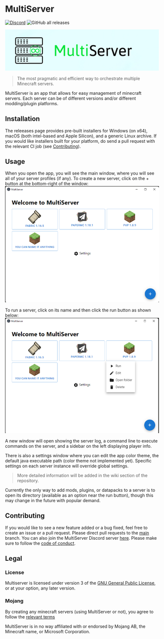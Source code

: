 # MultiServer

[![Discord](https://img.shields.io/discord/912005072563617862?color=5865f2&label=Discord&logo=Discord&logoColor=ffffff&style=for-the-badge)](https://discord.gg/CvEwcynFfe)
![GitHub all releases](https://img.shields.io/github/downloads/dheerajpv/multiserver/total?logo=Github&style=for-the-badge)

![MultiServer](img/banner.jpg)

> The most pragmatic and efficient way to orchestrate multiple Minecraft servers.

MultiServer is an app that allows for easy management of minecraft servers.
Each server can be of different versions and/or different modding/plugin platforms.

## Installation

The releeases page provides pre-built installers for Windows (on x64), macOS (both intel-based and Apple Silicon), and a generic Linux archive.
If you would like installers built for your platform, do send a pull request with the relevant CI job (see [Contributing](#Contributing)).

## Usage

When you open the app, you will see the main window, where you will see all of your server profiles (if any).
To create a new server, click on the + button at the bottom-right of the window:
![Main window](img/readme/screenshot_main.png)

To run a server, click on its name and then click the run button as shown below:
![Server options](img/readme/screenshot_options.png)

A new window will open showing the server log, a command line to execute commands on the server, and a sidebar on the left displaying player info.

There is also a settings window where you can edit the app color theme, the default java executable path (color theme not implemented yet).
Specific settings on each server instance will override global settings.

> More detailed information will be added in the wiki section of the repository.

Currently the only way to add mods, plugins, or datapacks to a server is to open its directory (available as an option near the run button), though this may change in the future with popular demand.

## Contributing

If you would like to see a new feature added or a bug fixed, feel free to create an issue or a pull request.
Please direct pull requests to the [main](https://github.com/dheerajpv/multiserver/tree/main) branch.
You can also join the MultiServer Discord server [here](https://discord.gg/CvEwcynFfe).
Please make sure to follow the [code of conduct](CODE_OF_CONDUCT.md).

## Legal

### License

Multiserver is licensed under version 3 of the [GNU General Public License](LICENSE), or at your option, any later version.

### Mojang

By creating any minecraft servers (using MultiServer or not), you agree to follow the [relevant terms](https://www.minecraft.net/en-us/terms)

MultiServer is in no way affiliated with or endorsed by Mojang AB, the Minecraft name, or Microsoft Corporation.
